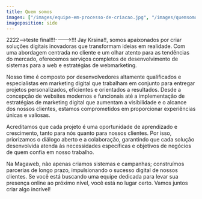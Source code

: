 ```yaml
---
title: Quem somos
images: ["/images/equipe-em-processo-de-criacao.jpg", "/images/quemsomos2.jpg"]
imageposition: side
---
```

2222-->teste final!!!---->!!! Jay Krsina!!, somos apaixonados por criar soluções digitais inovadoras que transformam ideias em realidade. Com uma abordagem centrada no cliente e um olhar atento para as tendências do mercado, oferecemos serviços completos de desenvolvimento de sistemas para a web e estratégias de webmarketing.

Nosso time é composto por desenvolvedores altamente qualificados e especialistas em marketing digital que trabalham em conjunto para entregar projetos personalizados, eficientes e orientados a resultados. Desde a concepção de websites modernos e funcionais até a implementação de estratégias de marketing digital que aumentam a visibilidade e o alcance dos nossos clientes, estamos comprometidos em proporcionar experiências únicas e valiosas.

Acreditamos que cada projeto é uma oportunidade de aprendizado e crescimento, tanto para nós quanto para nossos clientes. Por isso, priorizamos o diálogo aberto e a colaboração, garantindo que cada solução desenvolvida atenda às necessidades específicas e objetivos de negócios de quem confia em nosso trabalho.

Na Magaweb, não apenas criamos sistemas e campanhas; construímos parcerias de longo prazo, impulsionando o sucesso digital de nossos clientes. Se você está buscando uma equipe dedicada para levar sua presença online ao próximo nível, você está no lugar certo. Vamos juntos criar algo incrível!